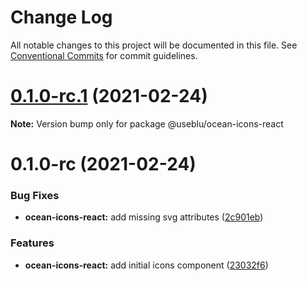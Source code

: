 # Change Log

All notable changes to this project will be documented in this file.
See [Conventional Commits](https://conventionalcommits.org) for commit guidelines.

# [0.1.0-rc.1](https://github.com/Pagnet/ocean-icons/compare/v0.1.0-rc...v0.1.0-rc.1) (2021-02-24)

**Note:** Version bump only for package @useblu/ocean-icons-react





# 0.1.0-rc (2021-02-24)


### Bug Fixes

* **ocean-icons-react:** add missing svg attributes ([2c901eb](https://github.com/Pagnet/ocean-icons/commit/2c901eb2772b31a3a6208b192028dbc526ca7bc4))


### Features

* **ocean-icons-react:** add initial icons component ([23032f6](https://github.com/Pagnet/ocean-icons/commit/23032f6240bf189aa95a72773701c2802c6b7580))
